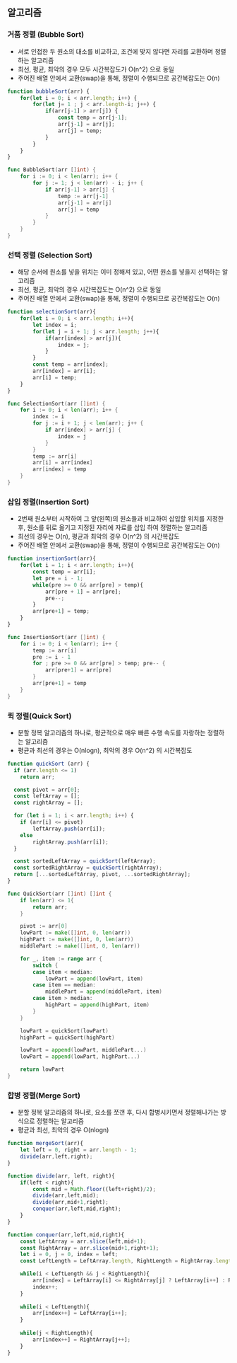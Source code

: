 ## 알고리즘

### 거품 정렬 (Bubble Sort)
- 서로 인접한 두 원소의 대소를 비교하고, 조건에 맞지 않다면 자리를 교환하며 정렬하는 알고리즘
- 최선, 평균, 최악의 경우 모두 시간복잡도가 O(n^2) 으로 동일
- 주어진 배열 안에서 교환(swap)을 통해, 정렬이 수행되므로 공간복잡도는 O(n)

```javascript
function bubbleSort(arr) {
	for(let i = 0; i < arr.length; i++) {
		for(let j= 1 ; j < arr.length-i; j++) {
			if(arr[j-1] > arr[j]) {
				const temp = arr[j-1];
				arr[j-1] = arr[j];
				arr[j] = temp;
			}
		}
	}
}
```
```go
func BubbleSort(arr []int) {
	for i := 0; i < len(arr); i++ {
		for j := 1; j < len(arr) - i; j++ {
			if arr[j-1] > arr[j] {
				temp := arr[j-1]
				arr[j-1] = arr[j]
				arr[j] = temp
			}
		}
	}
}
```

### 선택 정렬 (Selection Sort)
- 해당 순서에 원소를 넣을 위치는 이미 정해져 있고, 어떤 원소를 넣을지 선택하는 알고리즘
- 최선, 평균, 최악의 경우 시간복잡도는 O(n^2) 으로 동일
- 주어진 배열 안에서 교환(swap)을 통해, 정렬이 수행되므로 공간복잡도는 O(n)

```javascript
function selectionSort(arr){
	for(let i = 0; i < arr.length; i++){
		let index = i;
		for(let j = i + 1; j < arr.length; j++){
			if(arr[index] > arr[j]){
				index = j;
			}
		}
		const temp = arr[index];
		arr[index] = arr[i];
		arr[i] = temp;
	}
}
```

```go
func SelectionSort(arr []int) {
	for i := 0; i < len(arr); i++ {
		index := i
		for j := i + 1; j < len(arr); j++ {
			if arr[index] > arr[j] {
				index = j
			}
		}
		temp := arr[i]
		arr[i] = arr[index]
		arr[index] = temp
	}
}
```

### 삽입 정렬(Insertion Sort)
- 2번째 원소부터 시작하여 그 앞(왼쪽)의 원소들과 비교하여 삽입할 위치를 지정한 후, 원소를 뒤로 옮기고 지정된 자리에 자료를 삽입 하여 정렬하는 알고리즘
- 최선의 경우는 O(n), 평균과 최악의 경우 O(n^2) 의 시간복잡도
- 주어진 배열 안에서 교환(swap)을 통해, 정렬이 수행되므로 공간복잡도는 O(n)

```javascript
function insertionSort(arr){
	for(let i = 1; i < arr.length; i++){
		const temp = arr[i];
		let pre = i - 1;
		while(pre >= 0 && arr[pre] > temp){
			arr[pre + 1] = arr[pre];
			pre--;
		}
		arr[pre+1] = temp;
	}
}
```

```go
func InsertionSort(arr []int) {
	for i := 0; i < len(arr); i++ {
		temp := arr[i]
		pre := i - 1
		for ; pre >= 0 && arr[pre] > temp; pre-- {
			arr[pre+1] = arr[pre]
		}
		arr[pre+1] = temp
	}
}
```

### 퀵 정렬(Quick Sort)
- 분할 정복 알고리즘의 하나로, 평균적으로 매우 빠른 수행 속도를 자랑하는 정렬하는 알고리즘
- 평균과 최선의 경우는 O(nlogn), 최악의 경우 O(n^2) 의 시간복잡도

```javascript
function quickSort (arr) {
  if (arr.length <= 1)
  	return arr;

  const pivot = arr[0];
  const leftArray = [];
  const rightArray = [];

  for (let i = 1; i < arr.length; i++) {
    if (arr[i] <= pivot)
		leftArray.push(arr[i]);
    else
		rightArray.push(arr[i]);
  }

  const sortedLeftArray = quickSort(leftArray);
  const sortedRightArray = quickSort(rightArray);
  return [...sortedLeftArray, pivot, ...sortedRightArray];
}
```

```go
func QuickSort(arr []int) []int {
	if len(arr) <= 1{
		return arr;
	}

	pivot := arr[0]
	lowPart := make([]int, 0, len(arr))
	highPart := make([]int, 0, len(arr))
	middlePart := make([]int, 0, len(arr))

	for _, item := range arr {
		switch {
		case item < median:
			lowPart = append(lowPart, item)
		case item == median:
			middlePart = append(middlePart, item)
		case item > median:
			highPart = append(highPart, item)
		}
	}

	lowPart = quickSort(lowPart)
	highPart = quickSort(highPart)

	lowPart = append(lowPart, middlePart...)
	lowPart = append(lowPart, highPart...)

	return lowPart
}
```

### 합병 정렬(Merge Sort)
- 분할 정복 알고리즘의 하나로, 요소를 쪼갠 후, 다시 합병시키면서 정렬해나가는 방식으로 정렬하는 알고리즘
- 평균과 최선, 최악의 경우 O(nlogn)

```javascript
function mergeSort(arr){
    let left = 0, right = arr.length - 1;
    divide(arr,left,right);
}

function divide(arr, left, right){
    if(left < right){
        const mid = Math.floor((left+right)/2);
        divide(arr,left,mid);
        divide(arr,mid+1,right);
        conquer(arr,left,mid,right);
    }
}

function conquer(arr,left,mid,right){
    const LeftArray = arr.slice(left,mid+1);
    const RightArray = arr.slice(mid+1,right+1);
    let i = 0, j = 0, index = left;
    const LeftLength = LeftArray.length, RightLength = RightArray.length;

    while(i < LeftLength && j < RightLength){
        arr[index] = LeftArray[i] <= RightArray[j] ? LeftArray[i++] : RightArray[j++];
        index++;
    }
    
    while(i < LeftLength){
        arr[index++] = LeftArray[i++];
    }
    
    while(j < RightLength){
        arr[index++] = RightArray[j++];
    }
}
```